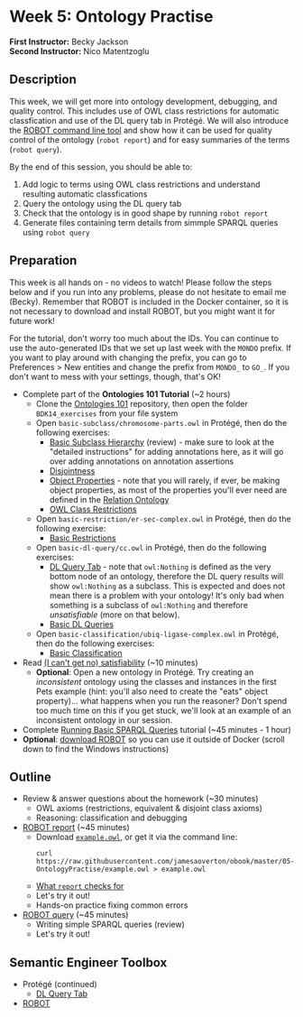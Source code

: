 # Week 5: Ontology Practise

**First Instructor:** Becky Jackson  
**Second Instructor:** Nico Matentzoglu

## Description

This week, we will get more into ontology development, debugging, and quality control. This includes use of OWL class restrictions for automatic classfication and use of the DL query tab in Protégé. We will also introduce the [ROBOT command line tool](http://robot.obolibrary.org) and show how it can be used for quality control of the ontology (`robot report`) and for easy summaries of the terms (`robot query`).

By the end of this session, you should be able to:
1. Add logic to terms using OWL class restrictions and understand resulting automatic classfications
2. Query the ontology using the DL query tab
3. Check that the ontology is in good shape by running `robot report`
4. Generate files containing term details from simmple SPARQL queries using `robot query`

## Preparation

This week is all hands on - no videos to watch! Please follow the steps below and if you run into any problems, please do not hesitate to email me (Becky). Remember that ROBOT is included in the Docker container, so it is not necessary to download and install ROBOT, but you might want it for future work!

For the tutorial, don't worry too much about the IDs. You can continue to use the auto-generated IDs that we set up last week with the `MONDO` prefix. If you want to play around with changing the prefix, you can go to Preferences > New entities and change the prefix from `MONDO_` to `GO_`. If you don't want to mess with your settings, though, that's OK!

- Complete part of the **Ontologies 101 Tutorial** (~2 hours)
  - Clone the [Ontologies 101](https://github.com/OHSUBD2K/BDK14-Ontologies-101) repository, then open the folder `BDK14_exercises` from your file system
  - Open `basic-subclass/chromosome-parts.owl` in Protégé, then do the following exercises:
    - [Basic Subclass Hierarchy](https://ontology101tutorial.readthedocs.io/en/latest/EXERCISE_BasicSubclassHierarchy.html) (review) - make sure to look at the "detailed instructions" for adding annotations here, as it will go over adding annotations on annotation assertions
    - [Disjointness](https://ontology101tutorial.readthedocs.io/en/latest/Disjointness.html)
    - [Object Properties](https://ontology101tutorial.readthedocs.io/en/latest/ObjectProperties.html) - note that you will rarely, if ever, be making object properties, as most of the properties you'll ever need are defined in the [Relation Ontology](http://www.obofoundry.org/ontology/ro.html)
    - [OWL Class Restrictions](https://ontology101tutorial.readthedocs.io/en/latest/OWL_ClassRestrictions.html)
  - Open `basic-restriction/er-sec-complex.owl` in Protégé, then do the following exercise:
    - [Basic Restrictions](https://ontology101tutorial.readthedocs.io/en/latest/EXERCISE_BasicRestrictions.html)
  - Open `basic-dl-query/cc.owl` in Protégé, then do the following exercises:
    - [DL Query Tab](https://ontology101tutorial.readthedocs.io/en/latest/DL_QueryTab.html) - note that `owl:Nothing` is defined as the very bottom node of an ontology, therefore the DL query results will show `owl:Nothing` as a subclass. This is expected and does not mean there is a problem with your ontology! It's only bad when something is a subclass of `owl:Nothing` and therefore *unsatisfiable* (more on that below).
    - [Basic DL Queries](https://ontology101tutorial.readthedocs.io/en/latest/EXERCISE_BasicDL_Queries.html)
  - Open `basic-classification/ubiq-ligase-complex.owl` in Protégé, then do the following exercises:
    - [Basic Classification](https://ontology101tutorial.readthedocs.io/en/latest/EXERCISE_BasicClassification.html)
- Read [(I can't get no) satisfiability](http://ontogenesis.knowledgeblog.org/1329/) (~10 minutes)
  - **Optional**: Open a new ontology in Protégé. Try creating an *inconsistent* ontology using the classes and instances in the first Pets example (hint: you'll also need to create the "eats" object property)... what happens when you run the reasoner? Don't spend too much time on this if you get stuck, we'll look at an example of an inconsistent ontology in our session.
- Complete [Running Basic SPARQL Queries](https://medium.com/virtuoso-blog/dbpedia-basic-queries-bc1ac172cc09) tutorial (~45 minutes - 1 hour)
- **Optional**: [download ROBOT](http://robot.obolibrary.org) so you can use it outside of Docker (scroll down to find the Windows instructions)

## Outline

- Review & answer questions about the homework (~30 minutes)
  - OWL axioms (restrictions, equivalent & disjoint class axioms)
  - Reasoning: classification and debugging
- [ROBOT report](http://robot.obolibrary.org/report) (~45 minutes)
  - Download [`example.owl`](https://raw.githubusercontent.com/jamesaoverton/obook/master/05-OntologyPractise/example.owl), or get it via the command line:
    ```
    curl https://raw.githubusercontent.com/jamesaoverton/obook/master/05-OntologyPractise/example.owl > example.owl
    ```
  - [What `report` checks for](http://robot.obolibrary.org/report_queries/)
  - Let's try it out!
  - Hands-on practice fixing common errors
- [ROBOT query](http://robot.obolibrary.org/query) (~45 minutes)
  - Writing simple SPARQL queries (review)
  - Let's try it out!

## Semantic Engineer Toolbox

- Protégé (continued)
  - [DL Query Tab](https://protegewiki.stanford.edu/wiki/DLQueryTab)
- [ROBOT](http://robot.obolibrary.org)
